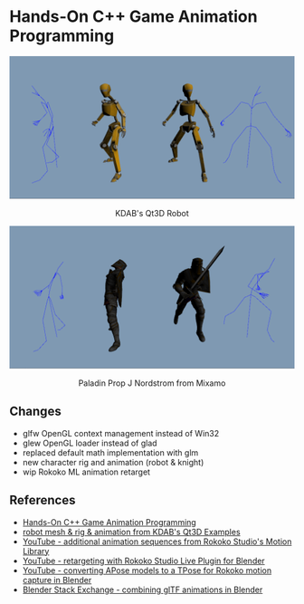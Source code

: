 # Hands-On C++ Game Animation Programming

<p align="center"><img src="media/robot_sidebyside.png" width="640" /></p>
<p align="center">KDAB's Qt3D Robot</p>
<p align="center"><img src="media/knight_sidebyside.png" width="640" /></p>
<p align="center">Paladin Prop J Nordstrom from Mixamo</p>

## Changes
* glfw OpenGL context management instead of Win32
* glew OpenGL loader instead of glad
* replaced default math implementation with glm
* new character rig and animation (robot & knight)
* wip Rokoko ML animation retarget

## References
 * [Hands-On C++ Game Animation Programming](https://github.com/PacktPublishing/Hands-On-Game-Animation-Programming)
 * [robot mesh & rig & animation from KDAB's Qt3D Examples](https://github.com/KDAB/qt3d-examples/tree/master/resources/assets/gltf/2.0/Robot)
 * [YouTube - additional animation sequences from Rokoko Studio's Motion Library](https://youtu.be/REBTKTZUbpQ)
 * [YouTube - retargeting with Rokoko Studio Live Plugin for Blender](https://youtu.be/HitTDDCfhJg&t=140s)
 * [YouTube - converting APose models to a TPose for Rokoko motion capture in Blender](https://youtu.be/PTbxh1J8qLk)
 * [Blender Stack Exchange - combining glTF animations in Blender](https://blender.stackexchange.com/questions/239974/combining-gltf-animations-in-blender-2-93)
